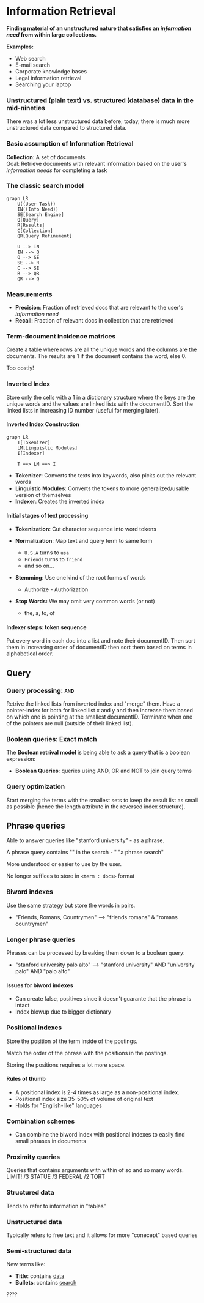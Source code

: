 # Information Retrieval
**Finding material of an unstructured nature that satisfies an _information need_ from within large collections.**

**Examples:**
- Web search
- E-mail search
- Corporate knowledge bases
- Legal information retrieval
- Searching your laptop

### Unstructured (plain text) vs. structured (database) data in the mid-nineties
There was a lot less unstructured data before; today, there is much more unstructured data compared to structured data.

### Basic assumption of Information Retrieval
**Collection**: A set of documents  
Goal: Retrieve documents with relevant information based on the user's _information needs_ for completing a task

### The classic search model

```mermaid
graph LR
    U((User Task))
    IN((Info Need))
    SE[Search Engine]
    Q[Query]
    R[Results]
    C[Collection]
    QR[Query Refinement]

    U --> IN
    IN --> Q
    Q --> SE
    SE --> R
    C --> SE
    R --> QR
    QR --> Q
```

### Measurements
- **Precision**: Fraction of retrieved docs that are relevant to the user's _information need_
- **Recall**: Fraction of relevant docs in collection that are retrieved

### Term-document incidence matrices
Create a table where rows are all the unique words and the columns are the documents. The results are 1 if the document contains the word, else 0.

Too costly!

### Inverted Index
Store only the cells with a 1 in a dictionary structure where the keys are the unique words and the values are linked lists with the documentID. Sort the linked lists in increasing ID number (useful for merging later).

#### Inverted Index Construction
```mermaid
graph LR
    T[Tokenizer]
    LM[Linguistic Modules]
    I[Indexer]

    T ==> LM ==> I
```
- **Tokenizer**: Converts the texts into keywords, also picks out the relevant words
- **Linguistic Modules**: Converts the tokens to more generalized/usable version of themselves
- **Indexer**: Creates the inverted index

#### Initial stages of text processing
- **Tokenization**: Cut character sequence into word tokens
- **Normalization**: Map text and query term to same form  
  - `U.S.A` turns to `usa`
  - `Friends` turns to `friend`
  - and so on...
- **Stemming**: Use one kind of the root forms of words  
  - Authorize - Authorization

- **Stop Words:** We may omit very common words (or not)
    - the, a, to, of

#### Indexer steps: token sequence
Put every word in each doc into a list and note their documentID. Then sort them in increasing order of documentID then sort them based on terms in alphabetical order.

## Query

### Query processing: `AND`
Retrive the linked lists from inverted index and "merge" them. Have a pointer-index for both for linked list x and y and then increase them based on which one is pointing at the smallest documentID. Terminate when one of the pointers are null (outside of their linked list).

### Boolean queries: Exact match
The **Boolean retrival model** is being able to ask a query that is a boolean expression:
- **Boolean Queries**: queries using AND, OR and NOT to join query terms

### Query optimization
Start merging the terms with the smallest sets to keep the result list as small as possible (hence the length attribute in the reversed index structure).

## Phrase queries
Able to answer queries like "stanford university" - as a phrase.

A phrase query contains "" in the search - " "a phrase search"

More understood or easier to use by the user.

No longer suffices to store in `<term : docs>` format

### Biword indexes
Use the same strategy but store the words in pairs.
- "Friends, Romans, Countrymen" --> "friends romans" & "romans countrymen"

### Longer phrase queries
Phrases can be processed by breaking them down to a boolean query:
- "stanford university palo alto" --> "stanford university" AND "university palo" AND "palo alto"

#### Issues for biword indexes
- Can create false, positives since it doesn't guarante that the phrase is intact
- Index blowup due to bigger dictionary

### Positional indexes
Store the position of the term inside of the postings.

Match the order of the phrase with the positions in the postings.

Storing the positions requires a lot more space.


#### Rules of thumb
- A positional index is 2-4 times as large as a non-positional index.
- Positional index size 35-50% of volume of original text
- Holds for "English-like" languages

### Combination schemes
- Can combine the biword index with positional indexes to easily find small phrases in documents

### Proximity queries
Queries that contains arguments with within of so and so many words. LIMIT! /3 STATUE /3 FEDERAL /2 TORT


### Structured data
Tends to refer to information in "tables"


### Unstructured data
Typically refers to free text and it allows for more "conecept" based queries

### Semi-structured data
New terms like:
- **Title**: contains <u>data</u>
- **Bullets**: contains <u>search</u>

????